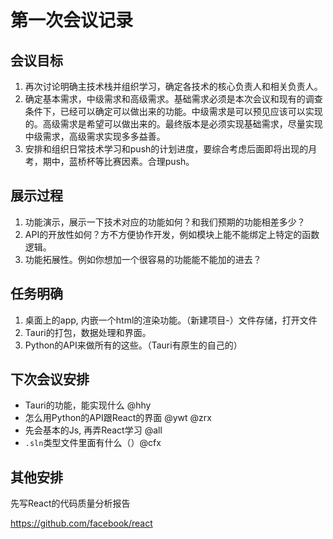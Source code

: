 # 第一次会议记录

## 会议目标

1. 再次讨论明确主技术栈并组织学习，确定各技术的核心负责人和相关负责人。
2. 确定基本需求，中级需求和高级需求。基础需求必须是本次会议和现有的调查条件下，已经可以确定可以做出来的功能。中级需求是可以预见应该可以实现的。高级需求是希望可以做出来的。最终版本是必须实现基础需求，尽量实现中级需求，高级需求实现多多益善。
3. 安排和组织日常技术学习和push的计划进度，要综合考虑后面即将出现的月考，期中，蓝桥杯等比赛因素。合理push。

## 展示过程

1. 功能演示，展示一下技术对应的功能如何？和我们预期的功能相差多少？
2. API的开放性如何？方不方便协作开发，例如模块上能不能绑定上特定的函数逻辑。
3. 功能拓展性。例如你想加一个很容易的功能能不能加的进去？



## 任务明确

1. 桌面上的app, 内嵌一个html的渲染功能。（新建项目-）文件存储，打开文件
2. Tauri的打包，数据处理和界面。
3. Python的API来做所有的这些。（Tauri有原生的自己的）

## 下次会议安排

- Tauri的功能，能实现什么 @hhy
- 怎么用Python的API跟React的界面 @ywt @zrx
- 先会基本的Js, 再弄React学习 @all
- `.sln`类型文件里面有什么（）@cfx

## 其他安排

先写React的代码质量分析报告

https://github.com/facebook/react